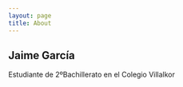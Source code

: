 ```yaml
---
layout: page
title: About
---
```

## Jaime García

Estudiante de 2ºBachillerato en el Colegio Villalkor 
